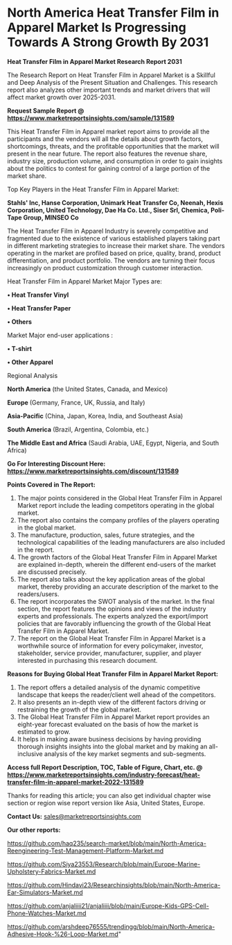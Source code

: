 # North America Heat Transfer Film in Apparel Market Is Progressing Towards A Strong Growth By 2031

<strong>Heat Transfer Film in Apparel Market Research Report 2031</strong>

The Research Report on Heat Transfer Film in Apparel Market is a Skillful and Deep Analysis of the Present Situation and Challenges. This research report also analyzes other important trends and market drivers that will affect market growth over 2025-2031.

<strong>Request Sample Report @ <a href=https://www.marketreportsinsights.com/sample/131589>https://www.marketreportsinsights.com/sample/131589</a></strong>

This Heat Transfer Film in Apparel market report aims to provide all the participants and the vendors will all the details about growth factors, shortcomings, threats, and the profitable opportunities that the market will present in the near future. The report also features the revenue share, industry size, production volume, and consumption in order to gain insights about the politics to contest for gaining control of a large portion of the market share.

Top Key Players in the Heat Transfer Film in Apparel Market:

<strong>Stahls' Inc, Hanse Corporation, Unimark Heat Transfer Co, Neenah, Hexis Corporation, United Technology, Dae Ha Co. Ltd., Siser Srl, Chemica, Poli-Tape Group, MINSEO Co</strong>

The Heat Transfer Film in Apparel Industry is severely competitive and fragmented due to the existence of various established players taking part in different marketing strategies to increase their market share. The vendors operating in the market are profiled based on price, quality, brand, product differentiation, and product portfolio. The vendors are turning their focus increasingly on product customization through customer interaction.

Heat Transfer Film in Apparel Market Major Types are:

<strong>• Heat Transfer Vinyl

• Heat Transfer Paper

• Others</strong>

Market Major end-user applications :

<strong>• T-shirt

• Other Apparel</strong>

Regional Analysis

</u><strong><b>North America</b></strong> (the United States, Canada, and Mexico)

<strong><b>Europe </b></strong>(Germany, France, UK, Russia, and Italy)

<strong><b>Asia-Pacific</b></strong> (China, Japan, Korea, India, and Southeast Asia)

<strong><b>South America</b></strong> (Brazil, Argentina, Colombia, etc.)

<strong><b>The Middle East and Africa</b></strong> (Saudi Arabia, UAE, Egypt, Nigeria, and South Africa)

<strong>Go For Interesting Discount Here: <a href=https://www.marketreportsinsights.com/discount/131589>https://www.marketreportsinsights.com/discount/131589</a></strong>

<strong>Points Covered in The Report:</strong>
<ol>
  <li>The major points considered in the Global Heat Transfer Film in Apparel Market report include the leading competitors operating in the global market.</li>
  <li>The report also contains the company profiles of the players operating in the global market.</li>
  <li>The manufacture, production, sales, future strategies, and the technological capabilities of the leading manufacturers are also included in the report.</li>
  <li>The growth factors of the Global Heat Transfer Film in Apparel Market are explained in-depth, wherein the different end-users of the market are discussed precisely.</li>
  <li>The report also talks about the key application areas of the global market, thereby providing an accurate description of the market to the readers/users.</li>
  <li>The report incorporates the SWOT analysis of the market. In the final section, the report features the opinions and views of the industry experts and professionals. The experts analyzed the export/import policies that are favorably influencing the growth of the Global Heat Transfer Film in Apparel Market.</li>
  <li>The report on the Global Heat Transfer Film in Apparel Market is a worthwhile source of information for every policymaker, investor, stakeholder, service provider, manufacturer, supplier, and player interested in purchasing this research document.</li>
</ol>
<strong>Reasons for Buying Global Heat Transfer Film in Apparel Market Report:</strong>

<ol>
  <li>The report offers a detailed analysis of the dynamic competitive landscape that keeps the reader/client well ahead of the competitors.</li>
  <li>It also presents an in-depth view of the different factors driving or restraining the growth of the global market.</li>
  <li>The Global Heat Transfer Film in Apparel Market report provides an eight-year forecast evaluated on the basis of how the market is estimated to grow.</li>
  <li>It helps in making aware business decisions by having providing thorough insights insights into the global market and by making an all-inclusive analysis of the key market segments and sub-segments.</li>
</ol>
<strong>Access full Report Description, TOC, Table of Figure, Chart, etc. @ <a href=https://www.marketreportsinsights.com/industry-forecast/heat-transfer-film-in-apparel-market-2022-131589>https://www.marketreportsinsights.com/industry-forecast/heat-transfer-film-in-apparel-market-2022-131589</a></strong>


Thanks for reading this article; you can also get individual chapter wise section or region wise report version like Asia, United States, Europe.

<strong>Contact Us:</strong>
sales@marketreportsinsights.com

<strong>Our other reports:</strong>

<a href=https://github.com/haq235/search-market/blob/main/North-America-Reengineering-Test-Management-Platform-Market.md>https://github.com/haq235/search-market/blob/main/North-America-Reengineering-Test-Management-Platform-Market.md</a>

<a href=https://github.com/Siya23553/Research/blob/main/Europe-Marine-Upholstery-Fabrics-Market.md>https://github.com/Siya23553/Research/blob/main/Europe-Marine-Upholstery-Fabrics-Market.md</a>

<a href=https://github.com/Hindavi23/Researchinsights/blob/main/North-America-Ear-Simulators-Market.md>https://github.com/Hindavi23/Researchinsights/blob/main/North-America-Ear-Simulators-Market.md</a>

<a href=https://github.com/anjaliiii21/anjaliiii/blob/main/Europe-Kids-GPS-Cell-Phone-Watches-Market.md>https://github.com/anjaliiii21/anjaliiii/blob/main/Europe-Kids-GPS-Cell-Phone-Watches-Market.md</a>

<a href=https://github.com/arshdeep76555/trendingg/blob/main/North-America-Adhesive-Hook-%26-Loop-Market.md>https://github.com/arshdeep76555/trendingg/blob/main/North-America-Adhesive-Hook-%26-Loop-Market.md</a>"
